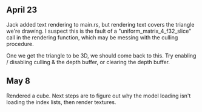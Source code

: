 ## April 23

Jack added text rendering to main.rs, but rendering text covers the triangle we're drawing. I suspect this is the fault of a "uniform_matrix_4_f32_slice" call in the rendering function, which may be messing with the culling procedure.

One we get the triangle to be 3D, we should come back to this. Try enabling / disabling culling & the depth buffer, or clearing the depth buffer.

## May 8

Rendered a cube. Next steps are to figure out why the model loading isn't loading the index lists, then render textures.